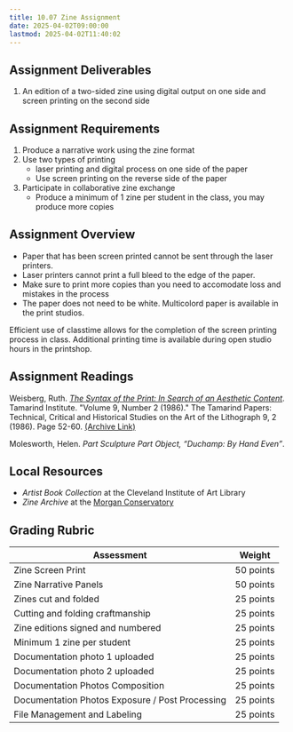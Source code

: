 ```yaml
---
title: 10.07 Zine Assignment
date: 2025-04-02T09:00:00
lastmod: 2025-04-02T11:40:02
---
```


## Assignment Deliverables

1. An edition of a two-sided zine using digital output on one side and screen printing on the second side

## Assignment Requirements

1. Produce a narrative work using the zine format
2. Use two types of printing
   - laser printing and digital process on one side of the paper
   - Use screen printing on the reverse side of the paper
3. Participate in collaborative zine exchange
   - Produce a minimum of 1 zine per student in the class, you may produce more copies

## Assignment Overview

- Paper that has been screen printed cannot be sent through the laser printers.
- Laser printers cannot print a full bleed to the edge of the paper.
- Make sure to print more copies than you need to accomodate loss and mistakes in the process
- The paper does not need to be white. Multicolord paper is available in the print studios.

Efficient use of classtime allows for the completion of the screen printing process in class. Additional printing time is available during open studio hours in the printshop.

## Assignment Readings

Weisberg, Ruth. [_The Syntax of the Print: In Search of an Aesthetic Content_](https://digitalrepository.unm.edu/tamarind_papers/vol9/iss2/1/). Tamarind Institute. "Volume 9, Number 2 (1986)." The Tamarind Papers: Technical, Critical and Historical Studies on the Art of the Lithograph 9, 2 (1986). Page 52-60. [(Archive Link)](https://web.archive.org/web/20230826184444/https://digitalrepository.unm.edu/tamarind_papers/vol9/iss2/1/)

Molesworth, Helen. _Part Sculpture Part Object, “Duchamp: By Hand Even”_.

## Local Resources

- _Artist Book Collection_ at the Cleveland Institute of Art Library
- _Zine Archive_ at the [Morgan Conservatory](https://www.morganconservatory.org/)

## Grading Rubric

<div class="responsive-table-markdown">

| Assessment                                      | Weight    |
| ----------------------------------------------- | --------- |
| Zine Screen Print                               | 50 points |
| Zine Narrative Panels                           | 50 points |
| Zines cut and folded                            | 25 points |
| Cutting and folding craftmanship                | 25 points |
| Zine editions signed and numbered               | 25 points |
| Minimum 1 zine per student                      | 25 points |
| Documentation photo 1 uploaded                  | 25 points |
| Documentation photo 2 uploaded                  | 25 points |
| Documentation Photos Composition                | 25 points |
| Documentation Photos Exposure / Post Processing | 25 points |
| File Management and Labeling                    | 25 points |

</div>
